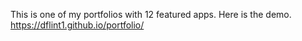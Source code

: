 This is one of my portfolios with 12 featured apps. Here is the demo. https://dflint1.github.io/portfolio/
